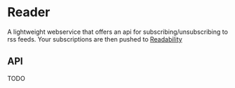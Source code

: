 # Reader

A lightweight webservice that offers an api for subscribing/unsubscribing to
rss feeds. Your subscriptions are then pushed to
[Readability](http://readability.com)

## API

TODO
